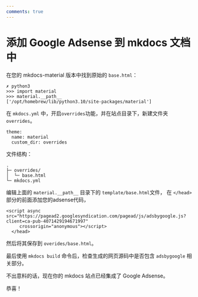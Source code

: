 ```yaml
---
comments: true
---
```

# 添加 Google Adsense 到 mkdocs 文档中
在您的 mkdocs-material 版本中找到原始的 `base.html`：

```
✗ python3               
>>> import material
>>> material.__path__
['/opt/homebrew/lib/python3.10/site-packages/material']
```
在 `mkdocs.yml` 中，开启`overrides`功能，并在站点目录下，新建文件夹 `overrides`。
```
theme:
  name: material
  custom_dir: overrides
```

文件结构：
```
.
├─ overrides/
│  └─ base.html
└─ mkdocs.yml
```

编辑上面的 `material.__path__` 目录下的 `template/base.html`文件， 在 `</head>` 部分的前面添加您的adsense代码，
```
<script async src="https://pagead2.googlesyndication.com/pagead/js/adsbygoogle.js?client=ca-pub-4071429194671997"
     crossorigin="anonymous"></script>
  </head>
```
然后将其保存到 `overides/base.html`。

最后使用 `mkdocs build` 命令后，检查生成的网页源码中是否包含 `adsbygoogle` 相关部分。

不出意料的话，现在你的 mkdocs 站点已经集成了 Google Adsense。

恭喜！
